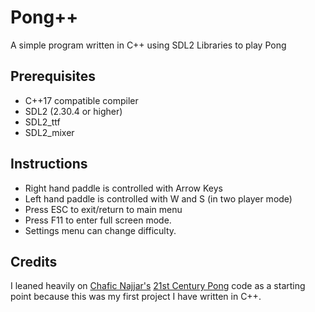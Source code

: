 # Pong++

A simple program written in C++ using SDL2 Libraries to play Pong

## Prerequisites

- C++17 compatible compiler
- SDL2 (2.30.4 or higher)
- SDL2_ttf
- SDL2_mixer

## Instructions

- Right hand paddle is controlled with Arrow Keys
- Left hand paddle is controlled with W and S (in two player mode)
- Press ESC to exit/return to main menu
- Press F11 to enter full screen mode.
- Settings menu can change difficulty.

## Credits

I leaned heavily on [Chafic Najjar's](https://github.com/chaficnajjar) [21st Century Pong](https://github.com/chaficnajjar/21st-century-pong) code as a starting point because this was my first project I have written in C++.
